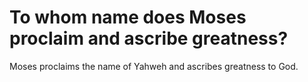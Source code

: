 # To whom name does Moses proclaim and ascribe greatness?

Moses proclaims the name of Yahweh and ascribes greatness to God.
